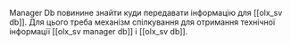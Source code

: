 Manager Db повинине знайти куди передавати інформацію для [[olx_sv db]].
Для цього треба механізм спілкування для отримання технічної інформації [[olx_sv manager db]] і [[olx_sv db]].